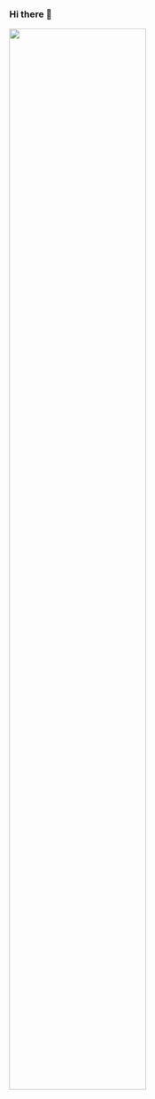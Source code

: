 ### Hi there 👋
<img src="https://github-readme-stats.vercel.app/api/top-langs/?username=tiagoopereira&layout=compact&langs_count=8&theme=dracula" width="70%"/>
